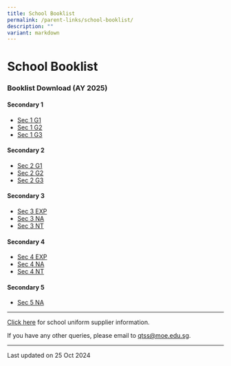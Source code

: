 ```yaml
---
title: School Booklist
permalink: /parent-links/school-booklist/
description: ""
variant: markdown
---
```

School Booklist
===============

### Booklist Download (AY 2025)


#### Secondary 1

- [Sec 1 G1](/files/QTSS_2025_S1_G1.pdf)
- [Sec 1 G2](/files/QTSS_2025_S1_G2.pdf)
- [Sec 1 G3](/files/QTSS_2025_S1_G3.pdf)



#### Secondary 2

- [Sec 2 G1](/files/QTSS_2025_S2_G1_amended.pdf)
- [Sec 2 G2](/files/QTSS_2025_S2_G2.pdf)
- [Sec 2 G3](/files/QTSS_2025_S2_G3.pdf)

#### Secondary 3

- [Sec 3 EXP](/files/QTSS_2025_S3_EXP_amended.pdf)
- [Sec 3 NA](/files/QTSS_2025_S3_NA.pdf)
- [Sec 3 NT](/files/QTSS_2025_S3_NT.pdf)

#### Secondary 4

- [Sec 4 EXP](/files/QTSS_2025_S4_EXP.pdf)
- [Sec 4 NA](/files/QTSS_2025_S4_NA.pdf)
- [Sec 4 NT](/files/QTSS_2025_S4_NT.pdf)

#### Secondary 5

- [Sec 5 NA](/files/QTSS_2025_S5_NA.pdf)


-------------------

[Click here](https://staging.d33coz43hxnqna.amplifyapp.com/parent-links/school-uniforms/) for school uniform supplier information.

If you have any other queries, please email to qtss@moe.edu.sg.

-------------------

Last updated on 25 Oct 2024